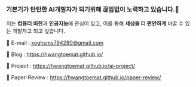 ### 기본기가 탄탄한 AI개발자가 되기위해 끊임없이 노력하고 있습니다.&#128640;

저는 **컴퓨터 비전**과 **인공지능**에 관심이 있고, 이를 통해 **세상을 더 편안하게** 바꿀 수 있는 개발자고 되고 싶습니다.

&#128231; E-mail : xoghsms794280@gmail.com  

&#128035; Blog : https://hwangtoemat.github.io/

&#128036; Project : https://hwangtoemat.github.io/ai-project/

&#128037; Paper-Review : https://hwangtoemat.github.io/paper-review/
